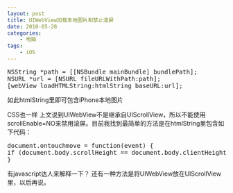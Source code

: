 ```yaml
--- 
layout: post
title: UIWebView加载本地图片和禁止滚屏
date: 2010-05-28
categories:
    - 电脑
tags:
    - iOS
---
```

<pre class="prettyprint-dark">
NSString *path = [[NSBundle mainBundle] bundlePath];
NSURL *url = [NSURL fileURLWithPath:path];
[webView loadHTMLString:htmlString baseURL:url];
</pre>

如此htmlString里即可包含iPhone本地图片

CSS也一样 上文说到UIWebView不是继承自UIScrollView，所以不能使用scrollEnable=NO来禁用滚屏。目前我找到最简单的方法是在htmlString里包含如下代码：

<pre class="prettyprint-dark">
document.ontouchmove = function(event) {
if (document.body.scrollHeight == document.body.clientHeight) event.preventDefault();
}
</pre>

有javascript达人来解释一下？
还有一种方法是将UIWebView放在UIScrollView里，以后再说。
